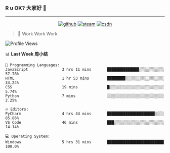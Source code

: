 ### R u OK? 大家好 👋

___

<p align="center">
  <a href="https://bigkjp97.github.io/"><img src="https://img.shields.io/badge/-GitPage-lightgrey" alt="github"></a>
  <a href="https://steamcommunity.com/id/bigkjp/"><img src="https://img.shields.io/badge/-Steam-black" alt="steam"></a>
  <a href="https://blog.csdn.net/qq_38986088"><img src="https://img.shields.io/badge/CSDN-cf000e" alt="csdn"></a>
</p>

> 🧟 Work Work Work

<!--START_SECTION:kjp readme-->
![Profile Views](http://img.shields.io/badge/Mi%20Amigos%E2%99%82%EF%B8%8F-0-ff69b4)

📊 **Last Week 周小结** 

```text
💬 Programming Languages: 
JavaScript               3 hrs 11 mins       ██████████████░░░░░░░░░░░   57.78% 
HTML                     1 hr 53 mins        ████████░░░░░░░░░░░░░░░░░   34.24% 
CSS                      19 mins             █░░░░░░░░░░░░░░░░░░░░░░░░   5.74% 
Python                   7 mins              ░░░░░░░░░░░░░░░░░░░░░░░░░   2.25%

🔥 Editors: 
PyCharm                  4 hrs 44 mins       █████████████████████░░░░   85.86% 
VS Code                  46 mins             ███░░░░░░░░░░░░░░░░░░░░░░   14.14%

💻 Operating System: 
Windows                  5 hrs 31 mins       █████████████████████████   100.0%

```


<!--END_SECTION:kjp readme-->

<!--
**bigkjp97/bigkjp97** is a ✨ _special_ ✨ repository because its `README.md` (this file) appears on your GitHub profile.

Here are some ideas to get you started:

- 🔭 I’m currently working on ...
- 🌱 I’m currently learning ...
- 👯 I’m looking to collaborate on ...
- 🤔 I’m looking for help with ...
- 💬 Ask me about ...
- 📫 How to reach me: ...
- 😄 Pronouns: ...
- ⚡ Fun fact: ... -->
